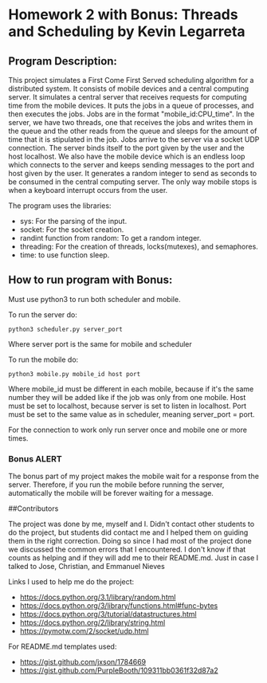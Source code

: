 # Homework 2 with Bonus: Threads and Scheduling by Kevin Legarreta 

## Program Description:

This project simulates a First Come First Served scheduling algorithm for a distributed system. It consists of mobile devices and a central computing server. It simulates a central server that receives requests for computing time from the mobile devices. It puts the jobs in a queue of processes, and then executes the jobs. Jobs are in the format "mobile_id:CPU_time". In the server, we have two threads, one that receives the jobs and writes them in the queue and the other reads from the queue and sleeps for the amount of time that it is stipulated in the job. Jobs arrive to the server via a socket UDP connection. The server binds itself to the port given by the user and the host localhost. We also have the mobile device which is an endless loop which connects to the server and keeps sending messages to the port and host given by the user. It generates a random integer to send as seconds to be consumed in the central computing server. The only way mobile stops is when a keyboard interrupt occurs from the user.

The program uses the libraries: 

- sys: For the parsing of the input.
- socket: For the socket creation.
- randint function from random: To get a random integer.
- threading: For the creation of threads, locks(mutexes), and semaphores.
- time: to use function sleep.	


## How to run program with Bonus:

Must use python3 to run both scheduler and mobile. 

To run the server do:
```
python3 scheduler.py server_port
```
Where server port is the same for mobile and scheduler

To run the mobile do:
```
python3 mobile.py mobile_id host port
```

Where mobile_id must be different in each mobile, because if it's the same number they will be added like if the job was only from one mobile. Host must be set to localhost, because server is set to listen in localhost. Port must be set to the same value as in scheduler, meaning server_port = port.

For the connection to work only run server once and mobile one or more times.

### Bonus ALERT

The bonus part of my project makes the mobile wait for a response from the server. Therefore, if you run the mobile before running the server, automatically the mobile will be forever waiting for a message.

##Contributors

The project was done by me, myself and I. Didn't contact other students to do the project, but students did contact me and I helped them on guiding them in the right correction. Doing so since I had most of the project done we discussed the common errors that I encountered. I don't know if that counts as helping and if they will add me to their README.md. Just in case I talked to Jose, Christian, and Emmanuel Nieves

Links I used to help me do the project:

- https://docs.python.org/3.1/library/random.html
- https://docs.python.org/3/library/functions.html#func-bytes
- https://docs.python.org/3/tutorial/datastructures.html
- https://docs.python.org/2/library/string.html
- https://pymotw.com/2/socket/udp.html

For README.md templates used:

- https://gist.github.com/jxson/1784669 
- https://gist.github.com/PurpleBooth/109311bb0361f32d87a2
